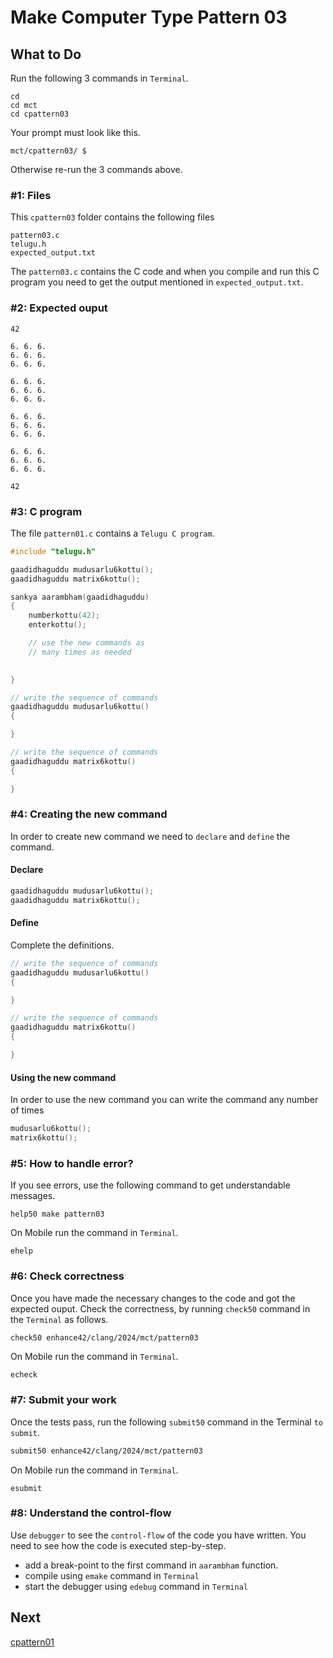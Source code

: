 Make Computer Type Pattern 03
=============================

What to Do
----------
Run the following 3 commands in `Terminal`.

    cd
    cd mct
    cd cpattern03

Your prompt must look like this.

    mct/cpattern03/ $

Otherwise re-run the 3 commands above.


### #1: Files
This `cpattern03` folder contains the following files
```
pattern03.c
telugu.h
expected_output.txt
```
The `pattern03.c` contains the C code and when you compile and run this C program you need to get the output mentioned in `expected_output.txt`.

### #2: Expected ouput
```
42

6. 6. 6.
6. 6. 6.
6. 6. 6.

6. 6. 6.
6. 6. 6.
6. 6. 6.

6. 6. 6.
6. 6. 6.
6. 6. 6.

6. 6. 6.
6. 6. 6.
6. 6. 6.

42

```

### #3: C program
The file `pattern01.c` contains a `Telugu C program`.
```c
#include "telugu.h"

gaadidhaguddu mudusarlu6kottu();
gaadidhaguddu matrix6kottu();

sankya aarambham(gaadidhaguddu)
{
    numberkottu(42);
    enterkottu();

    // use the new commands as
    // many times as needed
    

}

// write the sequence of commands
gaadidhaguddu mudusarlu6kottu()
{

}

// write the sequence of commands
gaadidhaguddu matrix6kottu()
{

}

```

### #4: Creating the new command
In order to create new command we need to `declare` and `define` the command.

#### Declare
```c
gaadidhaguddu mudusarlu6kottu();
gaadidhaguddu matrix6kottu();
```

#### Define
Complete the definitions.
```c
// write the sequence of commands
gaadidhaguddu mudusarlu6kottu()
{

}

// write the sequence of commands
gaadidhaguddu matrix6kottu()
{

}
```

#### Using the new command
In order to use the new command you can write the command any number of times
```c
mudusarlu6kottu();
matrix6kottu();
```

### #5: How to handle error?
If you see errors, use the following command to get understandable messages. 
```
help50 make pattern03
```
On Mobile run the command in `Terminal`.
```
ehelp
```

### #6: Check correctness
Once you have made the necessary changes to the code and got the expected ouput. Check the correctness, by running `check50` command in the `Terminal` as follows.  
```bash
check50 enhance42/clang/2024/mct/pattern03
```
On Mobile run the command in `Terminal`.
```
echeck
```

### #7: Submit your work
Once the tests pass, run the following `submit50` command in the Terminal `to submit`.
```bash
submit50 enhance42/clang/2024/mct/pattern03
```
On Mobile run the command in `Terminal`.
```
esubmit
```

### #8: Understand the control-flow
Use `debugger` to see the `control-flow` of the code you have written. You need to see how the code is executed step-by-step.
+ add a break-point to the first command in `aarambham` function.
+ compile using `emake` command in `Terminal`
+ start the debugger using `edebug` command in `Terminal`

Next
----
[cpattern01](../cpattern01/)

